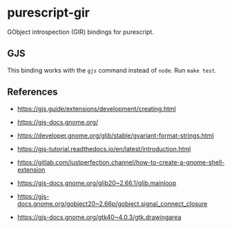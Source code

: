 # purescript-gir

GObject introspection (GIR) bindings for purescript.

## GJS

This binding works with the `gjs` command instead of `node`.
Run `make test`.

## References

- https://gjs.guide/extensions/development/creating.html
- https://gjs-docs.gnome.org/
- https://developer.gnome.org/glib/stable/gvariant-format-strings.html
- https://gjs-tutorial.readthedocs.io/en/latest/introduction.html
- https://gitlab.com/justperfection.channel/how-to-create-a-gnome-shell-extension

- https://gjs-docs.gnome.org/glib20~2.66.1/glib.mainloop
- https://gjs-docs.gnome.org/gobject20~2.66p/gobject.signal_connect_closure
- https://gjs-docs.gnome.org/gtk40~4.0.3/gtk.drawingarea
